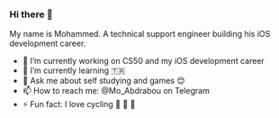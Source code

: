 ### Hi there 👋

My name is Mohammed. A technical support engineer building his iOS development career.

   - 🔭 I’m currently working on CS50 and my iOS development career
   - 🌱 I’m currently learning 🇹🇷
   - 💬 Ask me about self studying and games 😊
   - 📫 How to reach me: @Mo_Abdrabou on Telegram
   - ⚡ Fun fact: I love cycling 🚵 🚵 🚵
